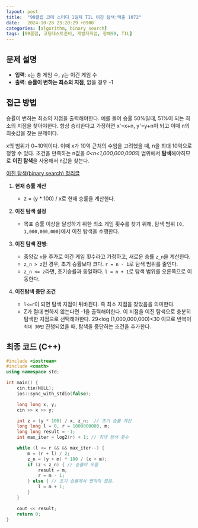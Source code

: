 ```yaml
---
layout: post
title:  "99클럽 코테 스터디 1일차 TIL 이진 탐색:백준 1072"
date:   2024-10-28 23:20:29 +0900
categories: [algorithm, binary search]
tags: [99클럽, 코딩테스트준비, 개발자취업, 항해99, TIL]
---
```


## 문제 설명
- **입력**: `x`는 총 게임 수, `y`는 이긴 게임 수
- **출력**: **승률이 변하는 최소의 지점**, 없을 경우 -1

## 접근 방법
승률이 변하는 최소의 지점을 출력해야한다. 예를 들어 승률 50%일때, 51%이 되는 최소의 지점을 찾아야한다.
항상 승리한다고 가정하면 x'=x+n, y'=y+n이 되고 이때 n의 최솟값을 찾는 문제이다.

x의 범위가 0~10억이다. 이때 x가 10억 근처의 수임을 고려했을 때, n을 최대 10억으로 정할 수 있다.
조건을 만족하는 n값을 *0<n<1,000,000,000*의 범위에서 **탐색**해야하므로 **이진 탐색**을 사용해서 n값을 찾는다.

[이진 탐색(binary search) 정리글](https://178kg78cm.github.io/algorithm/binary%20search/2024/10/28/binary-search.html)

1. **현재 승률 계산**
    - z = (y * 100) / x로 현재 승률을 계산한다.

2. **이진 탐색 설정**   
    - 목표 승률 이상을 달성하기 위한 최소 게임 횟수를 찾기 위해, 탐색 범위 `[0, 1,000,000,000]`에서 이진 탐색을 수행한다.

3. **이진 탐색 진행**:
    - 중앙값 `n`을 추가로 이긴 게임 횟수라고 가정하고, 새로운 승률 `z_n`을 계산한다.
    - `z_n > z`인 경우, 초기 승률보다 크다. `r = n - 1`로 탐색 범위를 줄인다.
    - `z_n <= z`라면, 초기승률과 동일하다. `l = n + 1`로 탐색 범위를 오른쪽으로 이동한다.
4. **이진탐색 중단 조건**  
    - `l<=r`이 되면 탐색 지점이 뒤바뀐다. 즉 최소 지점을 찾았음을 의미한다.
    - Z가 절대 변하지 않는다면 -1을 출력해야한다. 이 지점을 이진 탐색으로 충분히 탐색한 지점으로 선택해야한다. 29<log (1,000,000,000)<30 이므로 반복이 `최대 30번` 진행되었을 때, 탐색을 중단하는 조건을 추가한다.


## 최종 코드 (C++)

```cpp
#include <iostream>
#include <cmath>
using namespace std;

int main() {
    cin.tie(NULL);
    ios::sync_with_stdio(false);

    long long x, y;
    cin >> x >> y;

    int z = (y * 100) / x, z_n;  // 초기 승률 계산
    long long l = 0, r = 1000000000, m;
    long long result = -1;
    int max_iter = log2(r) + 1; // 최대 탐색 횟수

    while (l <= r && && max_iter--) {
        m = (r + l) / 2;
        z_n = (y + m) * 100 / (x + m);
        if (z < z_n) { // 승률이 오름
            result = m;
            r = m - 1;
        } else { // 초기 승률에서 변하지 않음.
            l = m + 1;
        }
    }

    cout << result;
    return 0;
}
```